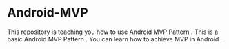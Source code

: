 # Android-MVP
This repository is teaching you how to use Android MVP Pattern .  This is a basic Android MVP Pattern . You can learn how to achieve MVP in Android . 
